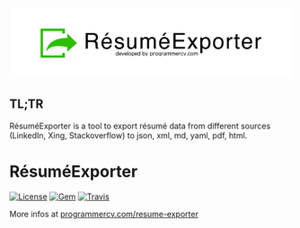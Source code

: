 <h3 align="center">
  <img src="logo.png" alt="ResumeExporter Logo" />
</h3>

## TL;TR
RésuméExporter is a tool to export résumé data from different sources (LinkedIn, Xing, Stackoverflow) to json, xml, md, yaml, pdf, html.

RésuméExporter
============

[![License](https://img.shields.io/badge/license-MIT-green.svg?style=flat)](https://github.com/programmercv/resume_exporter/blob/master/LICENSE)
[![Gem](https://img.shields.io/gem/v/resume_exporter.svg?style=flat)](https://rubygems.org/gems/resume_exporter)
[![Travis](https://img.shields.io/travis/programmercv/resume_exporter.svg)](https://travis-ci.org/programmercv/resume_exporter)

More infos at [programmercv.com/resume-exporter](https://programmercv.com/resume-exporter)